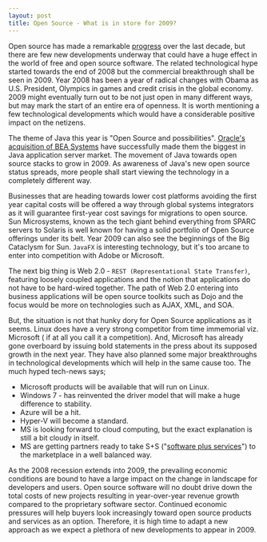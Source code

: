```yaml
---
layout: post
title: Open Source - What is in store for 2009?
---
```


Open source has made a remarkable <a href="http://reallylinux.com/docs/adecadeoflinux.shtml">progress</a> over the last decade, but there are few new developments underway that could have a huge effect in the world of free and open source software.  The related technological hype started towards the end of 2008 but the commercial breakthrough shall be seen in 2009. Year 2008 has been a year of radical changes with Obama as U.S. President, Olympics in games and credit crisis in the global economy. 2009 might eventually turn out to be not just open in many different ways, but may mark the start of an entire era of openness. It is worth mentioning a few technological developments which would have a considerable positive impact on the netizens.

The theme of Java this year is "Open Source and possibilities". <a href="http://www.infoworld.com/article/08/01/16/Oracle-to-buy-BEA-Systems_1.html">Oracle's acquisition of BEA Systems</a> have successfully made them the biggest in Java application server market. The movement of Java towards open source stacks to grow in 2009. As awareness of Java's new open source status spreads, more people shall start viewing the technology in a completely different way.

Businesses that are heading towards lower cost platforms avoiding the first year capital costs will be offered a way through global systems integrators as it will guarantee first-year cost savings for migrations to open source. Sun Microsystems, known as the tech giant behind everything from SPARC servers to Solaris is well known for having a solid portfolio of Open Source offerings under its belt. Year 2009 can also see the beginnings of the Big Cataclysm for Sun. `JavaFX` is interesting technology, but it's too arcane to enter into competition with Adobe or Microsoft.

The next big thing is Web 2.0 - `REST (Representational State Transfer)`, featuring loosely coupled applications and the notion that applications do not have to be hard-wired together. The path of Web 2.0 entering into business applications will be open source toolkits such as Dojo and the focus would be more on technologies such as AJAX, XML, and SOA.

But, the situation is not that hunky dory for Open Source applications as it seems. Linux does have a very strong competitor from time immemorial viz. Microsoft ( if at all you call it a competition). And, Microsoft has already gone overboard by issuing bold statements in the press about its supposed growth in the next year. They have also planned some major breakthroughs in technological developments which will help in the same cause too. The much hyped tech-news says;

- Microsoft products will be available that will run on Linux.
- Windows 7 - has reinvented the driver model that will make a huge difference to stability.
- Azure will be a hit.
- Hyper-V will become a standard.
- MS is looking forward to cloud computing, but the exact explanation is still a bit cloudy in itself.
- MS are getting partners ready to take S+S ("<a href="http://www.infoworld.com/article/07/07/26/Microsoft-describes-technology-behind-software-plus-services_1.html">software plus services</a>") to the marketplace in a well balanced way.

As the 2008 recession extends into 2009, the prevailing economic conditions are bound to have a large impact on the change in landscape for developers and users. Open source software will no doubt drive down the total costs of new projects resulting in year-over-year revenue growth compared to the proprietary software sector. Continued economic pressures will help buyers look increasingly toward open source products and services as an option. Therefore, it is high time to adapt a new approach as we expect a plethora of new developments to appear in 2009.